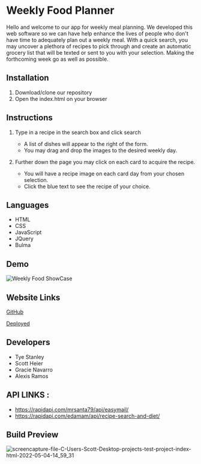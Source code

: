 # Weekly Food Planner

Hello and welcome to our app for weekly meal planning. We developed this web software so we can have help enhance the lives of people who don't have time to adequately plan out a weekly meal. With a quick search, you may uncover a plethora of recipes to pick through and create an automatic grocery list that will be texted or sent to you with your selection. Making the forthcoming week go as well as possible.

## Installation 

1. Download/clone our repository
2. Open the index.html on your browser

## Instructions

1. Type in a recipe in the search box and click search

    * A list of dishes will appear to the right of the form.
    * You may drag and drop the images to the desired weekly day.

2. Further down the page you may click on each card to acquire the recipe.

    * You will have a recipe image on each card day from your chosen selection.
    * Click the blue text to see the recipe of your choice.

## Languages

* HTML
* CSS
* JavaScript
* JQuery
* Bulma

## Demo

![Weekly Food ShowCase](./assets/images/weekly-food.gif)

## Website Links

[GitHub](https://github.com/TyeStanley/my-food-planner/)

[Deployed](https://tyestanley.github.io/my-food-planner/)

## Developers

* Tye Stanley
* Scott Heier
* Gracie Navarro
* Alexis Ramos

## API LINKS : 
* https://rapidapi.com/mrsanta79/api/easymail/
* https://rapidapi.com/edamam/api/recipe-search-and-diet/

## Build Preview
![screencapture-file-C-Users-Scott-Desktop-projects-test-project-index-html-2022-05-04-14_59_31](https://user-images.githubusercontent.com/99227667/166816353-23d63de5-2f62-4e80-a1ae-fe80a058d945.jpg)

